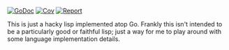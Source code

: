 
[![GoDoc](https://godoc.org/github.com/BennettJames/golisp?status.svg)](https://godoc.org/github.com/BennettJames/golisp)
[![Cov](https://codecov.io/gh/BennettJames/golisp/branch/master/graph/badge.svg)](https://codecov.io/gh/BennettJames/golisp)
[![Report](https://goreportcard.com/badge/github.com/BennettJames/golisp)](https://goreportcard.com/report/github.com/BennettJames/golisp)


This is just a hacky lisp implemented atop Go. Frankly this isn't intended
to be a particularly good or faithful lisp; just a way for me to play
around with some language implementation details.

